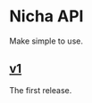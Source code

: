 # Nicha API
Make simple to use.

## [v1](https://github.com/BonyChops/nicha-sns/tree/main/functions/v1)
The first release.
